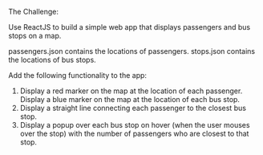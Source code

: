 The Challenge:

Use ReactJS to build a simple web app that displays passengers and bus stops on a map.

passengers.json contains the locations of passengers. stops.json contains the locations of bus stops.

Add the following functionality to the app:
1. Display a red marker on the map at the location of each passenger. Display a blue marker on the map at the location of each bus stop.
2. Display a straight line connecting each passenger to the closest bus stop.
3. Display a popup over each bus stop on hover (when the user mouses over the stop) with the number of passengers who are closest to that stop.
